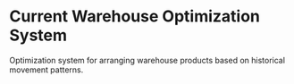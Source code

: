 # Current Warehouse Optimization System
Optimization system for arranging warehouse products based on historical movement patterns.

